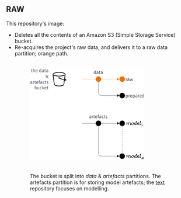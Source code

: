 <br>

## RAW

This repository's image:

* Deletes all the contents of an Amazon S3 (Simple Storage Service) bucket.  
* Re-acquires the project's raw data, and delivers it to a raw data partition; orange path.

<br>

<div style="margin-left: 65px;">
    <img src="./assets/sketches.png" alt="Sketch of bucket paths"/>
</div>

<br>
<br>

<div style="margin-left: 65px; margin-right: 65px;">The bucket is split into <i>data</i> & <i>artefacts</i> partitions.  The artefacts partition is for storing model artefacts; the <a href="https://github.com/membranes/text" target="_blank">text</a> repository focuses on modelling.</div>


<br>
<br>

<br>
<br>

<br>
<br>

<br>
<br>
